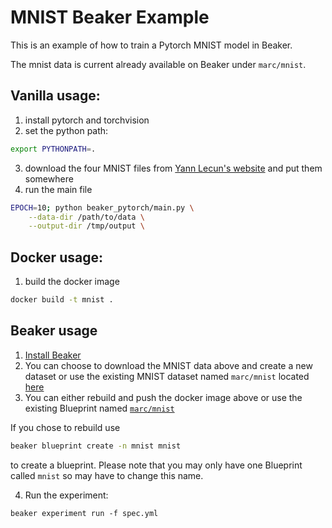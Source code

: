 # MNIST Beaker Example

This is an example of how to train a Pytorch MNIST model in Beaker.

The mnist data is current already available on Beaker under `marc/mnist`.

## Vanilla usage:

1. install pytorch and torchvision
2. set the python path:

```bash
export PYTHONPATH=.
```

3. download the four MNIST files from [Yann Lecun's website](http://yann.lecun.com/exdb/mnist/) and put them somewhere
4. run the main file

```bash
EPOCH=10; python beaker_pytorch/main.py \
    --data-dir /path/to/data \
    --output-dir /tmp/output \
```

## Docker usage:

1. build the docker image

```bash
docker build -t mnist .
```



## Beaker usage

1. [Install Beaker](https://github.com/allenai/beaker/wiki/Getting-Started)
2. You can choose to download the MNIST data above and create a new dataset or use the existing MNIST dataset named
`marc/mnist` located [here](https://beaker.org/ds/ds_kf6v919aq7hk/details)
3. You can either rebuild and push the docker image above or use the existing Blueprint named [`marc/mnist`](https://beaker.org/bp/bp_wsmthunsqok3/details)

If you chose to rebuild use
```bash
beaker blueprint create -n mnist mnist
```
to create a blueprint. Please note that you may only have one Blueprint called `mnist` so may have to change this name.

4. Run the experiment:

```
beaker experiment run -f spec.yml
```
